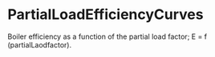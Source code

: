 PartialLoadEfficiencyCurves
===========================

Boiler efficiency as a function of the partial load factor; E = f (partialLaodfactor).
